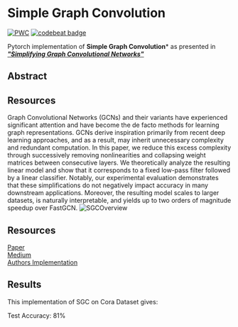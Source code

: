 # Simple Graph Convolution
[![PWC](https://img.shields.io/endpoint.svg?url=https://paperswithcode.com/badge/simplifying-graph-convolutional-networks/text-classification-on-ohsumed)](https://paperswithcode.com/sota/text-classification-on-ohsumed?p=simplifying-graph-convolutional-networks) [![codebeat badge](https://codebeat.co/badges/0ec71c2f-c9b1-4a29-9df9-caf1bd09e186)](https://codebeat.co/projects/github-com-pulkit1joshi-sgc-main)

Pytorch implementation of **Simple Graph Convolution*** as presented in [***"Simplifying Graph Convolutional Networks"***](https://arxiv.org/abs/1902.07153)

## Abstract 

## Resources

Graph Convolutional Networks (GCNs) and their variants have experienced significant attention and have become the de facto methods for learning graph representations. GCNs derive inspiration primarily from recent deep learning approaches, and as a result, may inherit unnecessary complexity and redundant computation. In this paper, we reduce this excess complexity through successively removing nonlinearities and collapsing weight matrices between consecutive layers. We theoretically analyze the resulting linear model and show that it corresponds to a fixed low-pass filter followed by a linear classifier. Notably, our experimental evaluation demonstrates that these simplifications do not negatively impact accuracy in many downstream applications. Moreover, the resulting model scales to larger datasets, is naturally interpretable, and yields up to two orders of magnitude speedup over FastGCN.
![SGCOverview](https://user-images.githubusercontent.com/42002993/97458724-fbfabb00-1960-11eb-8fdd-e40234f42c33.png)


## Resources
[Paper](https://arxiv.org/abs/1902.07153) <br>
[Medium](https://medium.com/me/stats/post/dd78d4682ea1) <br>
[Authors Implementation](https://github.com/Tiiiger/SGC) <br>

## Results
This implementation of SGC on Cora Dataset gives:

Test Accuracy: 81% 

